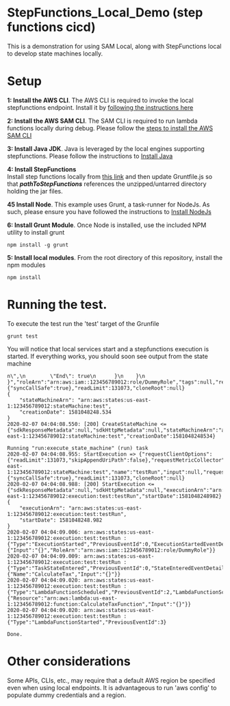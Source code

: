 # StepFunctions_Local_Demo (step functions cicd)
This is a demonstration for using SAM Local, along with StepFunctions local to develop state machines locally.

# Setup

**1: Install the AWS CLI**. 
The AWS CLI is required to invoke the local stepfunctions endpoint.  Install it by [following the instructions here](https://docs.aws.amazon.com/cli/latest/userguide/install-cliv1.html)

**2: Install the AWS SAM CLI**. 
The SAM CLI is required to run lambda functions locally during debug. Please follow the [steps to install the AWS SAM CLI](https://docs.aws.amazon.com/serverless-application-model/latest/developerguide/serverless-sam-cli-install.html)

**3: Install Java JDK**. 
Java is leveraged by the local engines supporting stepfunctions. Please follow the instructions to [Install Java](https://www.oracle.com/technetwork/java/javase/downloads/index.html)

**4: Install StepFunctions**   
Install step functions locally from [this link](https://docs.aws.amazon.com/step-functions/latest/dg/sfn-local.html) and then update Gruntfile.js so that ***pathToStepFunctions*** references the unzipped/untarred directory holding the jar files.

**45 Install Node**. 
This example uses Grunt, a task-runner for NodeJs.  As such, please ensure you have followed the instructions to [Install NodeJs](https://nodejs.org/en/download/)

**6: Install Grunt Module**. 
Once Node is installed, use the included NPM utility to install grunt

```
npm install -g grunt
```

**5: Install local modules**. 
From the root directory of this repository, install the npm modules

```
npm install
```

# Running the test. 
To execute the test run the 'test' target of the Grunfile

```
grunt test
```

You will notice that local services start and a stepfunctions execution is started.  If everything works, you should soon see output from the state machine

```...
n\",\n        \"End\": true\n      }\n    }\n  }","roleArn":"arn:aws:iam::123456789012:role/DummyRole","tags":null,"requestCredentials":null,"requestCredentialsProvider":null,"generalProgressListener":{"syncCallSafe":true},"readLimit":131073,"cloneRoot":null}
{
    "stateMachineArn": "arn:aws:states:us-east-1:123456789012:stateMachine:test",
    "creationDate": 1581048248.534
}
2020-02-07 04:04:08.550: [200] CreateStateMachine <= {"sdkResponseMetadata":null,"sdkHttpMetadata":null,"stateMachineArn":"arn:aws:states:us-east-1:123456789012:stateMachine:test","creationDate":1581048248534}

Running "run:execute_state_machine" (run) task
2020-02-07 04:04:08.955: StartExecution => {"requestClientOptions":{"readLimit":131073,"skipAppendUriPath":false},"requestMetricCollector":null,"customRequestHeaders":null,"customQueryParameters":null,"cloneSource":null,"sdkRequestTimeout":null,"sdkClientExecutionTimeout":null,"stateMachineArn":"arn:aws:states:us-east-1:123456789012:stateMachine:test","name":"testRun","input":null,"requestCredentials":null,"requestCredentialsProvider":null,"generalProgressListener":{"syncCallSafe":true},"readLimit":131073,"cloneRoot":null}
2020-02-07 04:04:08.988: [200] StartExecution <= {"sdkResponseMetadata":null,"sdkHttpMetadata":null,"executionArn":"arn:aws:states:us-east-1:123456789012:execution:test:testRun","startDate":1581048248982}
{
    "executionArn": "arn:aws:states:us-east-1:123456789012:execution:test:testRun",
    "startDate": 1581048248.982
}
2020-02-07 04:04:09.006: arn:aws:states:us-east-1:123456789012:execution:test:testRun : {"Type":"ExecutionStarted","PreviousEventId":0,"ExecutionStartedEventDetails":{"Input":"{}","RoleArn":"arn:aws:iam::123456789012:role/DummyRole"}}
2020-02-07 04:04:09.009: arn:aws:states:us-east-1:123456789012:execution:test:testRun : {"Type":"TaskStateEntered","PreviousEventId":0,"StateEnteredEventDetails":{"Name":"CalculateTax","Input":"{}"}}
2020-02-07 04:04:09.020: arn:aws:states:us-east-1:123456789012:execution:test:testRun : {"Type":"LambdaFunctionScheduled","PreviousEventId":2,"LambdaFunctionScheduledEventDetails":{"Resource":"arn:aws:lambda:us-east-1:123456789012:function:CalculateTaxFunction","Input":"{}"}}
2020-02-07 04:04:09.020: arn:aws:states:us-east-1:123456789012:execution:test:testRun : {"Type":"LambdaFunctionStarted","PreviousEventId":3}

Done.
```

# Other considerations  
Some APIs, CLIs, etc., may require that a default AWS region be specified even when using local endpoints. It is advantageous to run 'aws config' to populate dummy credentials and a region.
